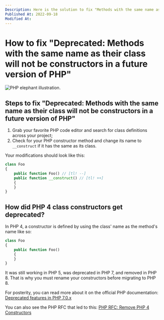 ```yaml
---
Description: Here is the solution to fix "Methods with the same name as their class will not be constructors in a future version of PHP" warnings.
Published At: 2022-09-18
Modified At:
---
```


# How to fix "Deprecated: Methods with the same name as their class will not be constructors in a future version of PHP"

![PHP elephant illustration.](https://res.cloudinary.com/benjamin-crozat/image/upload/dpr_auto,f_auto,q_auto,w_auto/v1663595755/benjamincrozat.com/php-elephant_y0ft3h.jpg)

## Steps to fix "Deprecated: Methods with the same name as their class will not be constructors in a future version of PHP"

1. Grab your favorite PHP code editor and search for class definitions across your project;
2. Check for your PHP constructor method and change its name to `__construct` if it has the same as its class.

Your modifications should look like this:

```php
class Foo
{
    public function Foo() // [tl! --]
    public function __construct() // [tl! ++]
    {
    }
}
```

## How did PHP 4 class constructors get deprecated?

In PHP 4, a constructor is defined by using the class' name as the method's name like so:

```php
class Foo
{
    public function Foo()
    {
    }
}
```

It was still working in PHP 5, was deprecated in PHP 7, and removed in PHP 8. That is why you must rename your constructors before migrating to PHP 8.

For posterity, you can read more about it on the official PHP documentation: [Deprecated features in PHP 7.0.x](https://www.php.net/manual/en/migration70.deprecated.php#migration70.deprecated.php4-constructors)

You can also see the PHP RFC that led to this: [PHP RFC: Remove PHP 4 Constructors](https://wiki.php.net/rfc/remove_php4_constructors)
